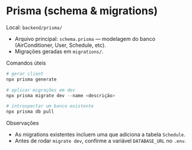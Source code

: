# Prisma (schema & migrations)

Local: `backend/prisma/`

- Arquivo principal: `schema.prisma` — modelagem do banco (AirConditioner, User, Schedule, etc).
- Migrações geradas em `migrations/`.

Comandos úteis

```powershell
# gerar client
npx prisma generate

# aplicar migrações em dev
npx prisma migrate dev --name <descrição>

# introspectar um banco existente
npx prisma db pull
```

Observações

- As migrations existentes incluem uma que adiciona a tabela `Schedule`.
- Antes de rodar `migrate dev`, confirme a variável `DATABASE_URL` no `.env`.
